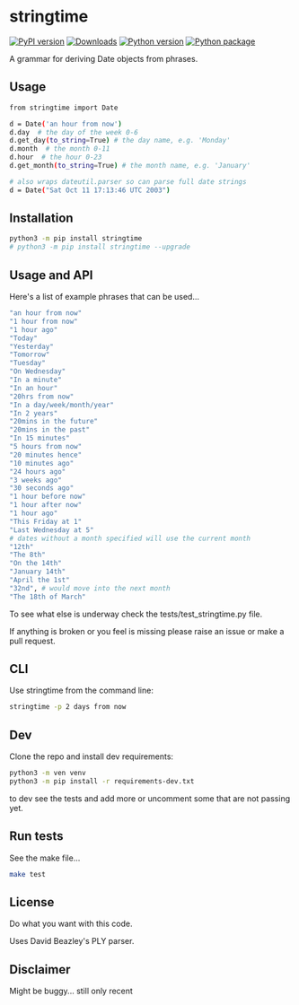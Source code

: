 # stringtime

[![PyPI version](https://badge.fury.io/py/stringtime.svg)](https://badge.fury.io/py/stringtime.svg)
[![Downloads](https://pepy.tech/badge/stringtime)](https://pepy.tech/project/stringtime)
[![Python version](https://img.shields.io/pypi/pyversions/stringtime.svg?style=flat)](https://img.shields.io/pypi/pyversions/stringtime.svg?style=flat)
[![Python package](https://github.com/byteface/stringtime/actions/workflows/python-package.yml/badge.svg?branch=master)](https://github.com/byteface/stringtime/actions/workflows/python-package.yml)

A grammar for deriving Date objects from phrases.

## Usage

```bash
from stringtime import Date

d = Date('an hour from now')
d.day  # the day of the week 0-6
d.get_day(to_string=True) # the day name, e.g. 'Monday'
d.month  # the month 0-11
d.hour  # the hour 0-23
d.get_month(to_string=True) # the month name, e.g. 'January'

# also wraps dateutil.parser so can parse full date strings
d = Date("Sat Oct 11 17:13:46 UTC 2003")

```

## Installation

```bash
python3 -m pip install stringtime
# python3 -m pip install stringtime --upgrade
```

## Usage and API

Here's a list of example phrases that can be used...

```bash
"an hour from now"
"1 hour from now"
"1 hour ago"
"Today"
"Yesterday"
"Tomorrow"
"Tuesday"
"On Wednesday"
"In a minute"
"In an hour"
"20hrs from now"
"In a day/week/month/year"
"In 2 years"
"20mins in the future"
"20mins in the past"
"In 15 minutes"
"5 hours from now"
"20 minutes hence"
"10 minutes ago"
"24 hours ago"
"3 weeks ago"
"30 seconds ago"
"1 hour before now"
"1 hour after now"
"1 hour ago"
"This Friday at 1"
"Last Wednesday at 5"
# dates without a month specified will use the current month
"12th"
"The 8th"
"On the 14th"
"January 14th"
"April the 1st"
"32nd", # would move into the next month
"The 18th of March"
```

To see what else is underway check the tests/test_stringtime.py file.

If anything is broken or you feel is missing please raise an issue or make a pull request.

## CLI

Use stringtime from the command line:

```bash
stringtime -p 2 days from now
```

## Dev

Clone the repo and install dev requirements:

```bash
python3 -m ven venv
python3 -m pip install -r requirements-dev.txt
```

to dev see the tests and add more or uncomment some that are not passing yet.

## Run tests

See the make file...

```bash
make test
```

## License

Do what you want with this code.

Uses David Beazley's PLY parser.

## Disclaimer

Might be buggy... still only recent

